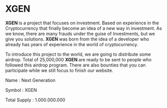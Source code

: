 # XGEN

<b> XGEN </b> is a project that focuses on investment. Based on experience in the Cryptocurrency that finally become an idea of a new way in investment. As we know, there are many frauds under the guise of Investments, but we give you solutions. <b> XGEN </b> was born from the idea of a developer who already has years of experience in the world of cryptocurrency. <tr>

To introduce this project to the world, we are going to distribute some airdrop. Total of 25,000,000 <b> XGEN </b> are ready to be sent to people who followed this airdrop program. There are also bounties that you can participate while we still focus to finish our website. <tr>

Name            : Next Generation <tr>
  
Symbol          : XGEN <tr>
  
Total Supply    : 1.000.000.000 <tr>
